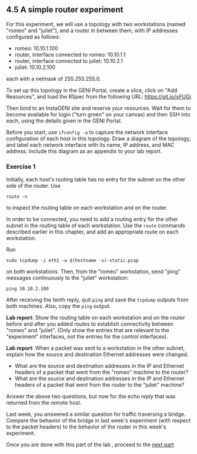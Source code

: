 ## 4.5 A simple router experiment

For this experiment, we will use a topology with two workstations (named "romeo" and "juliet"), and a router in between them, with IP addresses configured as follows:

* romeo: 10.10.1.100
* router, interface connected to romeo: 10.10.1.1
* router, interface connected to juliet: 10.10.2.1
* juliet: 10.10.2.100

each with a netmask of 255.255.255.0. 

To set up this topology in the GENI Portal, create a slice, click on "Add Resources", and load the RSpec from the following URL: https://git.io/vFUGj

Then bind to an InstaGENI site and reserve your resources. Wait for them to become available for login ("turn green" on your canvas) and then SSH into each, using the details given in the GENI Portal.

Before you start, use `ifconfig -a` to capture the network interface configuration of each host in this topology. Draw a diagram of the topology, and label each network interface with its name, IP address, and MAC address. Include this diagram as an appendix to your lab report.

### Exercise 1

Initially, each host's routing table has no entry for the subnet on the other side of the router. Use

```
route -n
```

to inspect the routing table on each workstation and on the router.

In order to be connected, you need to add a routing entry for the other subnet in the routing table of each workstation. Use the `route` commands described earlier in this chapter, and add an appropriate route on each workstation.

Run 

```
sudo tcpdump -i eth1 -w $(hostname -s)-static.pcap
```

on both workstations. Then, from the "romeo" workstation, send "ping" messages continuously to the "juliet" workstation:

```
ping 10.10.2.100
```

After receiving the tenth reply, quit `ping` and save the `tcpdump` outputs from both machines. Also, copy the `ping` output.

**Lab report**: Show the routing table on each workstation and on the router before and after you added routes to establish connectivity between "romeo" and "juliet". (Only show the entries that are relevant to the "experiment" interfaces, not the entries for the control interfaces). 

**Lab report**: When a packet was sent to a workstation in the other subnet, explain how the source and destination Ethernet addresses were changed. 

* What are the source and destination addresses in the IP and Ethernet headers of a packet that went from the "romeo" machine to the router? 
* What are the source and destination addresses in the IP and Ethernet headers of a packet that went from the router to the "juliet" machine?

Answer the above two questions, but now for the echo _reply_ that was returned from the remote host.

Last week, you answered a similar question for traffic traversing a bridge. Compare the behavior of the bridge in last week's experiment (with respect to the packet headers) to the behavior of the router in this week's experiment.

Once you are done with this part of the lab , proceed to the [next part](el5373-lab4-46.md)
